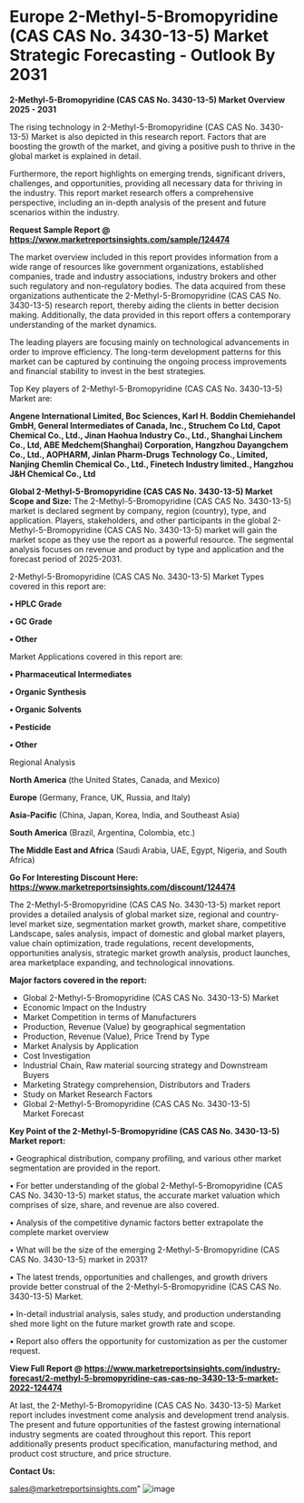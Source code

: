 # Europe 2-Methyl-5-Bromopyridine (CAS CAS No. 3430-13-5) Market Strategic Forecasting - Outlook By 2031

<Strong> 2-Methyl-5-Bromopyridine (CAS CAS No. 3430-13-5) Market Overview 2025 - 2031</strong>

The rising technology in 2-Methyl-5-Bromopyridine (CAS CAS No. 3430-13-5) Market is also depicted in this research report. Factors that are boosting the growth of the market, and giving a positive push to thrive in the global market is explained in detail.

Furthermore, the report highlights on emerging trends, significant drivers, challenges, and opportunities, providing all necessary data for thriving in the industry. This report market research offers a comprehensive perspective, including an in-depth analysis of the present and future scenarios within the industry.

<strong>Request Sample Report @ <a href=https://www.marketreportsinsights.com/sample/124474>https://www.marketreportsinsights.com/sample/124474</a></strong>

The market overview included in this report provides information from a wide range of resources like government organizations, established companies, trade and industry associations, industry brokers and other such regulatory and non-regulatory bodies. The data acquired from these organizations authenticate the 2-Methyl-5-Bromopyridine (CAS CAS No. 3430-13-5) research report, thereby aiding the clients in better decision making. Additionally, the data provided in this report offers a contemporary understanding of the market dynamics.

The leading players are focusing mainly on technological advancements in order to improve efficiency. The long-term development patterns for this market can be captured by continuing the ongoing process improvements and financial stability to invest in the best strategies.

Top Key players of 2-Methyl-5-Bromopyridine (CAS CAS No. 3430-13-5) Market are:

<strong>Angene International Limited, Boc Sciences, Karl H. Boddin Chemiehandel GmbH, General Intermediates of Canada, Inc., Struchem Co Ltd, Capot Chemical Co., Ltd., Jinan Haohua Industry Co., Ltd., Shanghai Linchem Co., Ltd, ABE Medchem(Shanghai) Corporation, Hangzhou Dayangchem Co., Ltd., AOPHARM, Jinlan Pharm-Drugs Technology Co., Limited, Nanjing Chemlin Chemical Co., Ltd., Finetech Industry limited., Hangzhou J&H Chemical Co., Ltd</strong>

<strong><b>Global 2-Methyl-5-Bromopyridine (CAS CAS No. 3430-13-5) Market Scope and Size:</b></strong>
The 2-Methyl-5-Bromopyridine (CAS CAS No. 3430-13-5) market is declared segment by company, region (country), type, and application. Players, stakeholders, and other participants in the global 2-Methyl-5-Bromopyridine (CAS CAS No. 3430-13-5) market will gain the market scope as they use the report as a powerful resource. The segmental analysis focuses on revenue and product by type and application and the forecast period of 2025-2031.

2-Methyl-5-Bromopyridine (CAS CAS No. 3430-13-5) Market Types covered in this report are:

<strong>• HPLC Grade

• GC Grade

• Other</strong>

Market Applications covered in this report are:

<strong>• Pharmaceutical Intermediates

• Organic Synthesis

• Organic Solvents

• Pesticide

• Other</strong> 

Regional Analysis

<strong>North America</strong> (the United States, Canada, and Mexico)

<strong>Europe</strong> (Germany, France, UK, Russia, and Italy)

<strong>Asia-Pacific</strong> (China, Japan, Korea, India, and Southeast Asia)

<strong>South America</strong> (Brazil, Argentina, Colombia, etc.)

<strong>The Middle East and Africa</strong> (Saudi Arabia, UAE, Egypt, Nigeria, and South Africa)

<strong>Go For Interesting Discount Here: <a href=https://www.marketreportsinsights.com/discount/124474>https://www.marketreportsinsights.com/discount/124474</a></strong>

The 2-Methyl-5-Bromopyridine (CAS CAS No. 3430-13-5) market report provides a detailed analysis of global market size, regional and country-level market size, segmentation market growth, market share, competitive Landscape, sales analysis, impact of domestic and global market players, value chain optimization, trade regulations, recent developments, opportunities analysis, strategic market growth analysis, product launches, area marketplace expanding, and technological innovations.

<strong><b>Major factors covered in the report:</b></strong>
<ul>
  <li>Global 2-Methyl-5-Bromopyridine (CAS CAS No. 3430-13-5) Market </li>
  <li>Economic Impact on the Industry</li>
  <li>Market Competition in terms of Manufacturers</li>
  <li>Production, Revenue (Value) by geographical segmentation</li>
  <li>Production, Revenue (Value), Price Trend by Type</li>
  <li>Market Analysis by Application</li>
  <li>Cost Investigation</li>
  <li>Industrial Chain, Raw material sourcing strategy and Downstream Buyers</li>
  <li>Marketing Strategy comprehension, Distributors and Traders</li>
  <li>Study on Market Research Factors</li>
  <li>Global 2-Methyl-5-Bromopyridine (CAS CAS No. 3430-13-5) Market Forecast</li>
</ul>

<strong><b>Key Point of the 2-Methyl-5-Bromopyridine (CAS CAS No. 3430-13-5) Market report:</b></strong>

• Geographical distribution, company profiling, and various other market segmentation are provided in the report.

• For better understanding of the global 2-Methyl-5-Bromopyridine (CAS CAS No. 3430-13-5) market status, the accurate market valuation which comprises of size, share, and revenue are also covered.

• Analysis of the competitive dynamic factors better extrapolate the complete market overview

• What will be the size of the emerging 2-Methyl-5-Bromopyridine (CAS CAS No. 3430-13-5) market in 2031?

• The latest trends, opportunities and challenges, and growth drivers provide better construal of the 2-Methyl-5-Bromopyridine (CAS CAS No. 3430-13-5) Market.

• In-detail industrial analysis, sales study, and production understanding shed more light on the future market growth rate and scope.

• Report also offers the opportunity for customization as per the customer request.

<strong><b>View Full Report @ <a href=https://www.marketreportsinsights.com/industry-forecast/2-methyl-5-bromopyridine-cas-cas-no-3430-13-5-market-2022-124474>https://www.marketreportsinsights.com/industry-forecast/2-methyl-5-bromopyridine-cas-cas-no-3430-13-5-market-2022-124474</a></b></strong>


At last, the 2-Methyl-5-Bromopyridine (CAS CAS No. 3430-13-5) Market report includes investment come analysis and development trend analysis. The present and future opportunities of the fastest growing international industry segments are coated throughout this report. This report additionally presents product specification, manufacturing method, and product cost structure, and price structure.

<strong>Contact Us:</strong>

sales@marketreportsinsights.com"
![image](https://github.com/user-attachments/assets/b3f767d6-2785-4be1-b433-607a97d4d78d)
